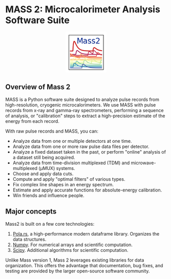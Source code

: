# MASS 2: Microcalorimeter Analysis Software Suite


<center>
<img src="mass2_logo_128.png" alt="Mass 2 logo">
</center>

## Overview of Mass 2

MASS is a Python software suite designed to analyze pulse records from high-resolution, cryogenic microcalorimeters. We use MASS with pulse records from x-ray and gamma-ray spectrometers, performing a sequence of analysis, or "calibration" steps to extract a high-precision estimate of the energy from each record.

With raw pulse records and MASS, you can:

* Analyze data from one or multiple detectors at one time.
* Analyze data from one or more raw pulse data files per detector.
* Analyze a fixed dataset taken in the past, or perform "online" analysis of a dataset still being acquired.
* Analyze data from time-division multiplexed (TDM) and microwave-multiplexed (µMUX) systems.
* Choose and apply data cuts.
* Compute and apply "optimal filters" of various types.
* Fix complex line shapes in an energy spectrum.
* Estimate and apply accurate functions for absolute-energy calibration.
* Win friends and influence people.

## Major concepts

Mass2 is built on a few core technologies:

1. [Pola.rs](https://pola.rs/), a high-performance modern dataframe library. Organizes the data structures.
2. [Numpy](https://numpy.org/). For numerical arrays and scientific computation.
3. [Scipy](https://scipy.org/). Additional algorithms for scientific computation.

Unlike Mass version 1, Mass 2 leverages existing libraries for data organization. This offers the advantage that documentation, bug fixes, and testing are provided by the larger open-source software community.
